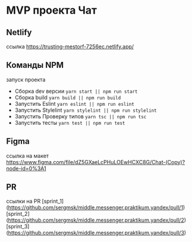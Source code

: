 # MVP проекта Чат

## Netlify
ссылка
https://trusting-mestorf-7256ec.netlify.app/

## Команды NPM
запуск проекта
- Сборка dev версии `yarn start || npm run start` 
- Сборка build `yarn build || npm run build`
- Запустить Eslint `yarn eslint || npm run eslint`
- Запустить Stylelint `yarn stylelint || npm run stylelint`
- Запустить Проверку типов `yarn tsc || npm run tsc`
- Запустить тесты `yarn test || npm run test`

## Figma
ссылка на макет
https://www.figma.com/file/dZ5GXaeLcPHuLOEwHCXC8G/Chat-(Copy)?node-id=0%3A1

## PR
ссылки на PR
[sprint_1] (https://github.com/sergmsk/middle.messenger.praktikum.yandex/pull/1)
[sprint_2] (https://github.com/sergmsk/middle.messenger.praktikum.yandex/pull/2)
[sprint_3] (https://github.com/sergmsk/middle.messenger.praktikum.yandex/pull/3)